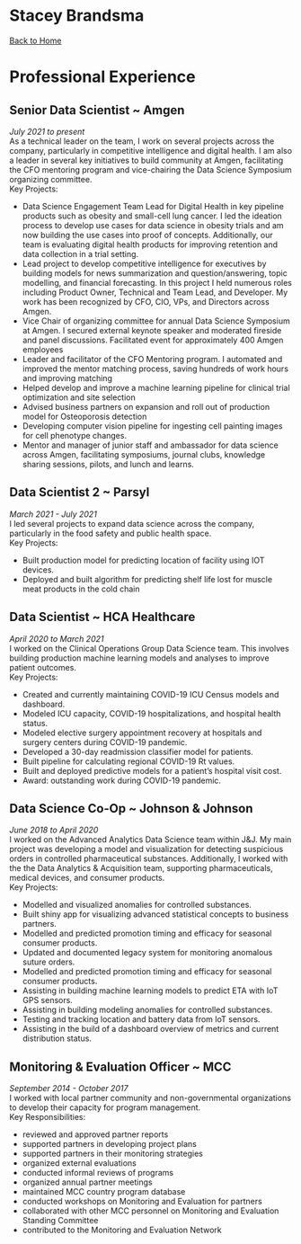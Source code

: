 
# Stacey Brandsma
[Back to Home](README.md)

# Professional Experience
## Senior Data Scientist ~ Amgen
_July 2021 to present_\
As a technical leader on the team, I work on several projects across
the company, particularly in competitive intelligence and digital health.  I am also a leader in several 
key initiatives to build community at Amgen, facilitating the CFO mentoring program and vice-chairing 
the Data Science Symposium organizing committee.  \
Key Projects:
- Data Science Engagement Team Lead for Digital Health in key pipeline products such as obesity and small-cell lung cancer. I led the ideation process to develop use cases for data science in obesity trials and am now building the use cases into proof of concepts.  Additionally, our team is evaluating digital health products for improving retention and data collection in a trial setting.
- Lead project to develop competitive intelligence for executives by building models for news summarization and question/answering, topic modelling, and financial forecasting.  In this project I held numerous roles including Product Owner, Technical and Team Lead, and Developer.  My work has been recognized by CFO, CIO, VPs, and Directors across Amgen.
- Vice Chair of organizing committee for annual Data Science Symposium at Amgen.  I secured external keynote speaker and moderated fireside and panel discussions.  Facilitated event for approximately 400 Amgen employees
- Leader and facilitator of the CFO Mentoring program.  I automated and improved the mentor matching process, saving hundreds of work hours and improving matching
- Helped develop and improve a machine learning pipeline for clinical trial optimization and site selection
- Advised business partners on expansion and roll out of production model for Osteoporosis detection
- Developing computer vision pipeline for ingesting cell painting images for cell phenotype changes.  
- Mentor and manager of junior staff and ambassador for data science across Amgen, facilitating symposiums, journal clubs, knowledge sharing sessions, pilots, and lunch and learns.  

## Data Scientist 2 ~ Parsyl
_March 2021 - July 2021_\
I led several projects to expand data science across the company,
particularly in the food safety and public health space.  \
Key Projects:
- Built production model for predicting location of facility using IOT devices.
- Deployed and built algorithm for predicting shelf life lost for muscle meat products in the cold chain

## Data Scientist ~ HCA Healthcare
_April 2020 to March 2021_\
I worked on the Clinical Operations Group Data Science team.  This
involves building production machine learning models and analyses to
improve patient outcomes. \
Key Projects:
- Created and currently maintaining COVID-19 ICU Census models and dashboard.
- Modeled ICU capacity, COVID-19 hospitalizations, and hospital health status.
- Modeled elective surgery appointment recovery at hospitals and surgery centers during COVID-19 pandemic.
- Developed a 30-day readmission classifier model for patients.
- Built pipeline for calculating regional COVID-19 Rt values.
- Built and deployed predictive models for a patient’s hospital visit cost.
- Award: outstanding work during COVID-19 pandemic.

## Data Science Co-Op ~ Johnson & Johnson
_June 2018 to April 2020_\
I worked on the Advanced Analytics Data Science team within J&J.  My
main project was developing a model and visualization for detecting
suspicious orders in controlled pharmaceutical substances.
Additionally, I worked with the the Data Analytics & Acquisition team,
supporting pharmaceuticals, medical devices, and consumer products.\
Key Projects:
- Modelled and visualized anomalies for controlled substances.
- Built shiny app for visualizing advanced statistical concepts to business partners.
- Modelled and predicted promotion timing and efficacy for seasonal consumer products.
- Updated and documented legacy system for monitoring anomalous suture orders.
- Modelled and predicted promotion timing and efficacy for seasonal
  consumer products.
- Assisting in building machine learning models to predict ETA with IoT GPS sensors.
- Assisting in building modeling anomalies for controlled substances.
- Testing and tracking location and battery data from IoT sensors.
- Assisting in the build of a dashboard overview of metrics and current distribution status.

## Monitoring & Evaluation Officer ~ MCC
_September 2014 - October 2017_\
I worked with local partner community and non-governmental
organizations to develop their capacity for program management. \
Key Responsibilities:
- reviewed and approved partner reports
- supported partners in developing project plans
- supported partners in their monitoring strategies
- organized external evaluations
- conducted informal reviews of programs
- organized annual partner meetings
- maintained MCC country program database
- conducted workshops on Monitoring and Evaluation for partners
- collaborated with other MCC personnel on Monitoring and Evaluation Standing Committee
- contributed to the Monitoring and Evaluation Network